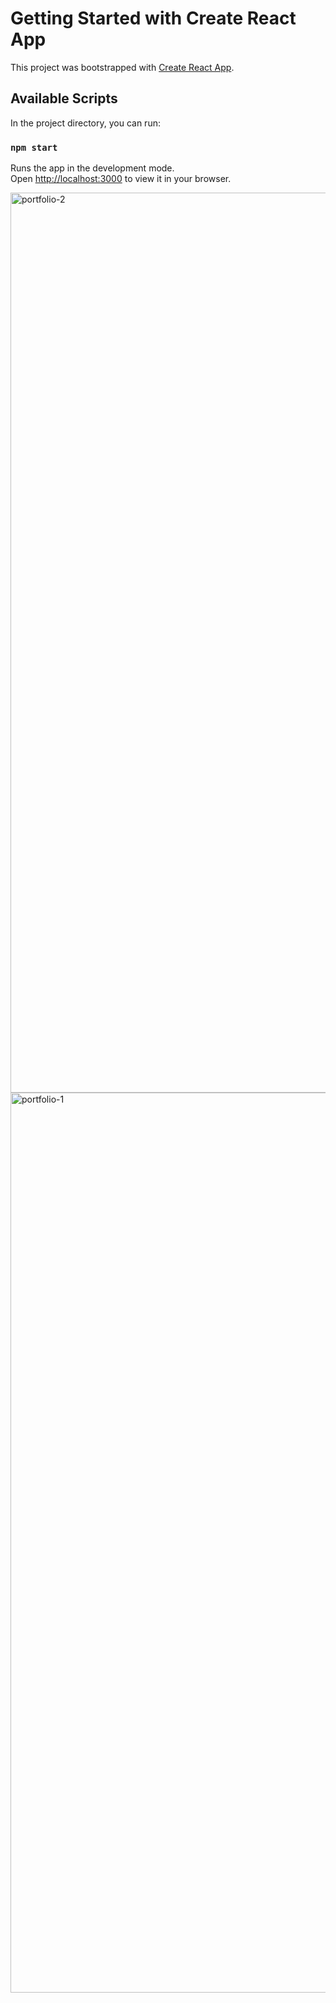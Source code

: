 # Getting Started with Create React App

This project was bootstrapped with [Create React App](https://github.com/facebook/create-react-app).

## Available Scripts

In the project directory, you can run:

### `npm start`

Runs the app in the development mode.\
Open [http://localhost:3000](http://localhost:3000) to view it in your browser.


<img width="1440" alt="portfolio-2" src="https://github.com/user-attachments/assets/1d022aae-f7d0-4e00-82b9-882200f5af8c">
<img width="1440" alt="portfolio-1" src="https://github.com/user-attachments/assets/5b768f72-28f4-4a1c-ae4b-8c947cca8e11">
